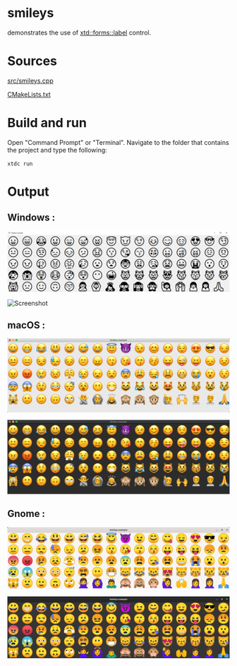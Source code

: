 # smileys

demonstrates the use of [xtd::forms::label](../../../../src/xtd_forms/include/xtd/forms/label.hpp) control.

# Sources

[src/smileys.cpp](src/smileys.cpp)

[CMakeLists.txt](CMakeLists.txt)

# Build and run

Open "Command Prompt" or "Terminal". Navigate to the folder that contains the project and type the following:

```shell
xtdc run
```

# Output

## Windows :

![Screenshot](../../../../docs/pictures/examples/smileys_w.png)

![Screenshot](../../../../docs/pictures/examples/smileys_wd.png)

## macOS :

![Screenshot](../../../../docs/pictures/examples/smileys_m.png)

![Screenshot](../../../../docs/pictures/examples/smileys_md.png)

## Gnome :

![Screenshot](../../../../docs/pictures/examples/smileys_g.png)

![Screenshot](../../../../docs/pictures/examples/smileys_gd.png)
